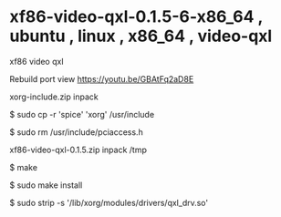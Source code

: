# xf86-video-qxl-0.1.5-6-x86_64 , ubuntu , linux , x86_64 , video-qxl
xf86 video qxl

Rebuild port view https://youtu.be/GBAtFq2aD8E

xorg-include.zip inpack 

$ sudo cp -r  'spice' 'xorg' /usr/include

$ sudo rm /usr/include/pciaccess.h

xf86-video-qxl-0.1.5.zip inpack /tmp

$ make

$ sudo make install

$  sudo strip -s '/lib/xorg/modules/drivers/qxl_drv.so'
